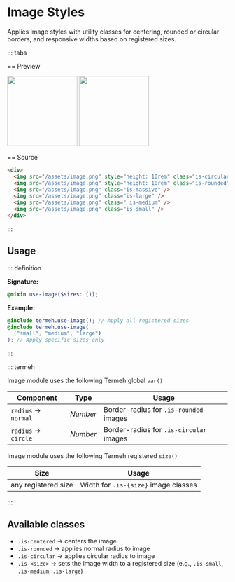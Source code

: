 # Image Styles

Applies image styles with utility classes for centering, rounded or circular borders, and responsive widths based on registered sizes.

::: tabs

== Preview

<!-- markdownlint-disable MD033 -->
<Preview>
  <div class="demo">
    <div class="gaper is-auto">
      <img src="/assets/image.png" alt="" style="height: 10rem" class="is-circular" />
      <img src="/assets/image.png" alt="" style="height: 10rem" class="is-rounded" />
      <img src="/assets/image.png" alt="" class="is-massive" />
      <img src="/assets/image.png" alt="" class="is-large" />
      <img src="/assets/image.png" alt="" class=" is-medium" />
      <img src="/assets/image.png" alt="" class="is-small" />
    </div>
  </div>
</Preview>
<!-- markdownlint-enable MD033 -->

== Source

```html
<div>
  <img src="/assets/image.png" style="height: 10rem" class="is-circular" />
  <img src="/assets/image.png" style="height: 10rem" class="is-rounded" />
  <img src="/assets/image.png" class="is-massive" />
  <img src="/assets/image.png" class="is-large" />
  <img src="/assets/image.png" class=" is-medium" />
  <img src="/assets/image.png" class="is-small" />
</div>
```

:::

## Usage

::: definition

**Signature:**

```scss
@mixin use-image($sizes: ());
```

**Example:**

```scss
@include termeh.use-image(); // Apply all registered sizes
@include termeh.use-image(
  ("small", "medium", "large")
); // Apply specific sizes only
```

:::

::: termeh

Image module uses the following Termeh global `var()`

| Component           | Type     | Usage                                   |
| ------------------- | -------- | --------------------------------------- |
| `radius` → `normal` | _Number_ | Border-radius for `.is-rounded` images  |
| `radius` → `circle` | _Number_ | Border-radius for `.is-circular` images |

Image module uses the following Termeh registered `size()`

| Size                | Usage                                |
| ------------------- | ------------------------------------ |
| any registered size | Width for `.is-{size}` image classes |

:::

## Available classes

- `.is-centered` → centers the image
- `.is-rounded` → applies normal radius to image
- `.is-circular` → applies circular radius to image
- `.is-<size>` → sets the image width to a registered size (e.g., `.is-small`, `.is-medium`, `.is-large`)
